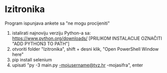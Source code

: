 # Izitronika
 
Program ispunjava ankete sa "ne mogu procijeniti"

1. istalirati najnoviju verziju Python-a sa: https://www.python.org/downloads/ [PRILIKOM INSTALACIJE OZNAČITI "ADD PYTHON3 TO PATH"]
2. otvoriti folder "Izitronika", shift + desni klik, "Open PowerShell Window here"
3. pip install selenium
5. upisati "py -3 main.py -mojusername@tvz.hr -mojasifra", enter
